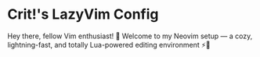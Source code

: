 # Crit!'s LazyVim Config

Hey there, fellow Vim enthusiast! 👋
Welcome to my Neovim setup — a cozy, lightning-fast, and totally Lua-powered editing environment ⚡🐉
